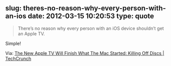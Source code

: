 slug: theres-no-reason-why-every-person-with-an-ios
date: 2012-03-15 10:20:53
type: quote
---

> There’s no reason why every person with an iOS device shouldn’t get an Apple TV.

Simple!

 Via: [The New Apple TV Will Finish What The Mac Started: Killing Off Discs | TechCrunch](http://techcrunch.com/2012/03/14/the-new-apple-tv/?utm_source=feedburner&utm_medium=feed&utm_campaign=Feed:%20Techcrunch%20(TechCrunch))

